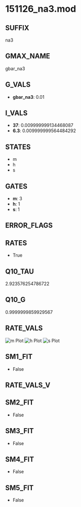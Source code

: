 # 151126_na3.mod

## SUFFIX

na3

## GMAX_NAME

gbar_na3

## G_VALS

- **gbar_na3**: 0.01

## I_VALS

- **37**: 0.009999999134468087
- **6.3**: 0.009999999564484292

## STATES

- m
- h
- s

## GATES

- **m**: 3
- **h**: 1
- **s**: 1

## ERROR_FLAGS


## RATES

- True

## Q10_TAU

2.923576254786722

## Q10_G

0.9999999859929567

## RATE_VALS

![m Plot](/Users/pbozelos/Dropbox/icg-Chai-Panos/supermodels/output_markdown_files/Na/151126_na3.mod/images/m.png)
![h Plot](/Users/pbozelos/Dropbox/icg-Chai-Panos/supermodels/output_markdown_files/Na/151126_na3.mod/images/h.png)
![s Plot](/Users/pbozelos/Dropbox/icg-Chai-Panos/supermodels/output_markdown_files/Na/151126_na3.mod/images/s.png)

## SM1_FIT

- False

## RATE_VALS_V

## SM2_FIT

- False

## SM3_FIT

- False

## SM4_FIT

- False

## SM5_FIT

- False

